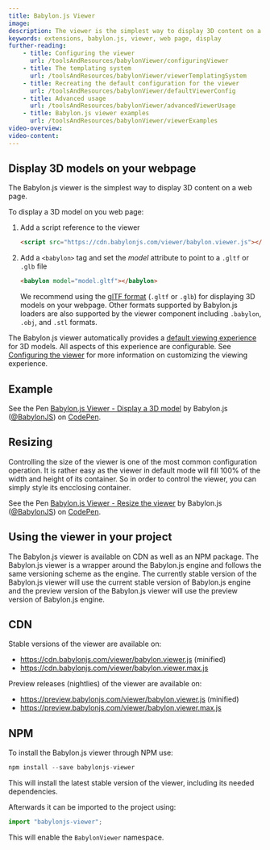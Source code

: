 ```yaml
---
title: Babylon.js Viewer
image:
description: The viewer is the simplest way to display 3D content on a web page.
keywords: extensions, babylon.js, viewer, web page, display
further-reading:
    - title: Configuring the viewer
      url: /toolsAndResources/babylonViewer/configuringViewer
    - title: The templating system
      url: /toolsAndResources/babylonViewer/viewerTemplatingSystem
    - title: Recreating the default configuration for the viewer
      url: /toolsAndResources/babylonViewer/defaultViewerConfig
    - title: Advanced usage
      url: /toolsAndResources/babylonViewer/advancedViewerUsage
    - title: Babylon.js viewer examples
      url: /toolsAndResources/babylonViewer/viewerExamples
video-overview:
video-content:
---
```


## Display 3D models on your webpage

The Babylon.js viewer is the simplest way to display 3D content on a web page.

To display a 3D model on you web page:

1. Add a script reference to the viewer

    ```html
    <script src="https://cdn.babylonjs.com/viewer/babylon.viewer.js"></script>
    ```

2. Add a `<babylon>` tag and set the _model_ attribute to point to a `.gltf` or `.glb` file

    ```html
    <babylon model="model.gltf"></babylon>
    ```

    We recommend using the [glTF format](https://github.com/khronosgroup/gltf) (`.gltf` or `.glb`) for displaying 3D models on your webpage. Other formats supported by Babylon.js loaders are also supported by the viewer component including `.babylon`, `.obj`, and `.stl` formats.

The Babylon.js viewer automatically provides a [default viewing experience](#default-viewing-experience) for 3D models. All aspects of this experience are configurable. See [Configuring the viewer](//doc.babylonjs.com/toolsAndResources/babylonViewer/configuringViewer) for more information on customizing the viewing experience.

## Example

<p data-height="400" data-theme-id="light" data-slug-hash="QxzBPd" data-default-tab="html,result" data-user="BabylonJS" data-embed-version="2" data-pen-title="Babylon.js Viewer - Display a 3D model" class="codepen">See the Pen <a href="https://codepen.io/BabylonJS/pen/QxzBPd/">Babylon.js Viewer - Display a 3D model</a> by Babylon.js (<a href="https://codepen.io/BabylonJS">@BabylonJS</a>) on <a href="https://codepen.io">CodePen</a>.</p>

## Resizing

Controlling the size of the viewer is one of the most common configuration operation. It is rather easy as the viewer in default mode will fill 100% of the width and height of its container. So in order to control the viewer, you can simply style its encclosing container.

<p data-height="400" data-theme-id="light" data-slug-hash="qMBwar" data-default-tab="html,result" data-user="BabylonJS" data-pen-title="Babylon.js Viewer - Resize the viewer" class="codepen">See the Pen <a href="https://codepen.io/BabylonJS/pen/qMBwar/">Babylon.js Viewer - Resize the viewer</a> by Babylon.js (<a href="https://codepen.io/BabylonJS">@BabylonJS</a>) on <a href="https://codepen.io">CodePen</a>.</p>

<script async src="https://static.codepen.io/assets/embed/ei.js"></script>

## Using the viewer in your project

The Babylon.js viewer is available on CDN as well as an NPM package. The Babylon.js viewer is a wrapper around the Babylon.js engine and follows the same versioning scheme as the engine. The currently stable version of the Babylon.js viewer will use the current stable version of Babylon.js engine and the preview version of the Babylon.js viewer will use the preview version of Babylon.js engine.

## CDN

Stable versions of the viewer are available on:

-   https://cdn.babylonjs.com/viewer/babylon.viewer.js (minified)
-   https://cdn.babylonjs.com/viewer/babylon.viewer.max.js

Preview releases (nightlies) of the viewer are available on:

-   https://preview.babylonjs.com/viewer/babylon.viewer.js (minified)
-   https://preview.babylonjs.com/viewer/babylon.viewer.max.js

## NPM

To install the Babylon.js viewer through NPM use:

```javascript
npm install --save babylonjs-viewer
```

This will install the latest stable version of the viewer, including its needed dependencies.

Afterwards it can be imported to the project using:

```javascript
import "babylonjs-viewer";
```

This will enable the `BabylonViewer` namespace.
